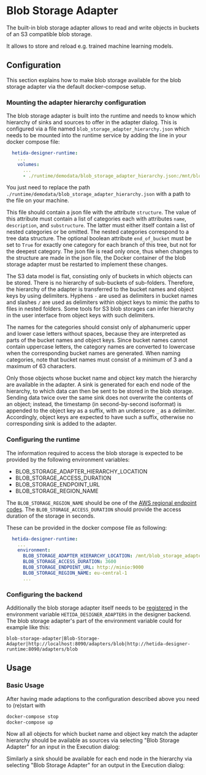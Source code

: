 # Blob Storage Adapter

The built-in blob storage adapter allows to read and write objects in buckets of an S3 compatible blob storage.

It allows to store and reload e.g. trained machine learning models.

## Configuration

This section explains how to make blob storage available for the blob storage adapter via the default docker-compose setup.

### Mounting the adapter hierarchy configuration

The blob storage adapter is built into the runtime and needs to know which hierarchy of sinks and sources to offer in the adapter dialog. This is configured via a file named `blob_storage_adapter_hierarchy.json` which needs to be mounted into the runtime service by adding the line in your docker compose file:

```yaml
  hetida-designer-runtime:
    ...
    volumes:
      ...
      - ./runtime/demodata/blob_storage_adapter_hierarchy.json:/mnt/blob_storage_adapter_hierarchy.json
```

You just need to replace the path `./runtime/demodata/blob_storage_adapter_hierarchy.json` with a path to the file on your machine.

This file should contain a json file with the attribute `structure`. The value of this attribute must contain a list of categories each with attributes `name`, `description`, and `substructure`. The latter must either itself contain a list of nested categories or be omitted. The nested categories correspond to a tree data structure. The optional boolean attribute `end_of_bucket` must be set to `True` for exactly one category for each branch of this tree, but not for the deepest category. The json file is read only once, thus when changes to the structure are made in the json file, the Docker container of the blob storage adapter must be restarted to implement these changes.

The S3 data model is flat, consisting only of buckets in which objects can be stored. There is no hierarchy of sub-buckets of sub-folders. Therefore, the hierarchy of the adapter is transferred to the bucket names and object keys by using delimiters. Hyphens `-` are used as delimiters in bucket names and slashes `/` are used as delimiters within object keys to mimic the paths to files in nested folders. Some tools for S3 blob storages can infer hierarchy in the user interface from object keys with such delimiters.

The names for the categories should consist only of alphanumeric upper and lower case letters without spaces, because they are interpreted as parts of the bucket names and object keys. Since bucket names cannot contain uppercase letters, the category names are converted to lowercase when the corresponding bucket names are generated. When naming categories, note that bucket names must consist of a minimum of 3 and a maximum of 63 characters.

Only those objects whose bucket name and object key match the hierarchy are available in the adapter. A sink is generated for each end node of the hierarchy, to which data can then be sent to be stored in the blob storage. Sending data twice over the same sink does not overwrite the contents of an object; instead, the timestamp (in second-by-second isoformat) is appended to the object key as a suffix, with an underscore `_` as a delimiter. Accordingly, object keys are expected to have such a suffix, otherwise no corresponding sink is added to the adapter.

### Configuring the runtime

The information required to access the blob storage is expected to be provided by the following environment variables:

* BLOB_STORAGE_ADAPTER_HIERARCHY_LOCATION
* BLOB_STORAGE_ACCESS_DURATION
* BLOB_STORAGE_ENDPOINT_URL
* BLOB_STORAGE_REGION_NAME

The `BLOB_STORAGE_REGION_NAME` should be one of the [AWS regional endpoint codes](https://docs.aws.amazon.com/de_de/general/latest/gr/rande.html#regional-endpoints).
The `BLOB_STORAGE_ACCESS_DURATION` should provide the access duration of the storage in seconds.

These can be provided in the docker compose file as following:

```yaml
  hetida-designer-runtime:
    ...
    environment:
      BLOB_STORAGE_ADAPTER_HIERARCHY_LOCATION: /mnt/blob_storage_adapter_hierarchy.json
      BLOB_STORAGE_ACCESS_DURATION: 3600
      BLOB_STORAGE_ENDPOINT_URL: http://minio:9000
      BLOB_STORAGE_REGION_NAME: eu-central-1
      ...
```

### Configuring the backend

Additionally the blob storage adapter itself needs to be [registered](./adapter_registration.md) in the environment variable `HETIDA_DESIGNER_ADAPTERS` in the designer backend. The blob storage adapter's part of the environment variable could for example like this:

```
blob-storage-adapter|Blob-Storage-Adapter|http://localhost:8090/adapters/blob|http://hetida-designer-runtime:8090/adapters/blob
```

## Usage

### Basic Usage

After having made adaptions to the configuration described above you need to (re)start with

```bash
docker-compose stop
docker-compose up
```

Now all all objects for which bucket name and object key match the adapter hierarchy should be available as sources via selecting "Blob Storage Adapter" for an input in the Execution dialog:

Similarly a sink should be available for each end node in the hierarchy via selecting "Blob Storage Adapter" for an output in the Execution dialog: